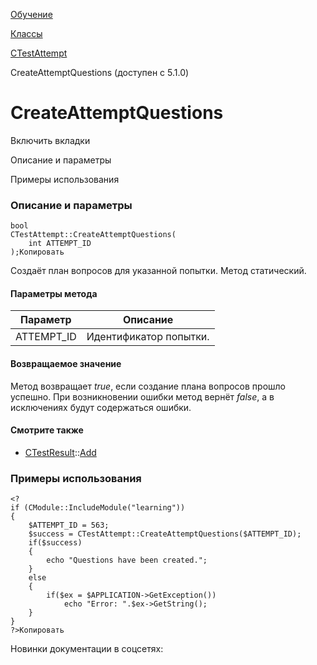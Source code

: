 [Обучение](/api_help/learning/index.php)

[Классы](/api_help/learning/classes/index.php)

[CTestAttempt](/api_help/learning/classes/ctestattempt/index.php)

CreateAttemptQuestions (доступен с 5.1.0)

CreateAttemptQuestions
======================

Включить вкладки

Описание и параметры

Примеры использования

### Описание и параметры

```
bool
CTestAttempt::CreateAttemptQuestions(
	int ATTEMPT_ID
);Копировать
```

Создаёт план вопросов для указанной попытки. Метод статический.

#### Параметры метода

| Параметр | Описание |
| --- | --- |
| ATTEMPT\_ID | Идентификатор попытки. |

#### Возвращаемое значение

Метод возвращает *true*, если создание плана вопросов прошло успешно.
При возникновении ошибки метод вернёт *false*, а в исключениях будут
содержаться ошибки.

#### Смотрите также

* [CTestResult](/api_help/learning/classes/ctestresult/index.php)::[Add](/api_help/learning/classes/ctestresult/add.php)

### Примеры использования

```
<?
if (CModule::IncludeModule("learning"))
{
	$ATTEMPT_ID = 563;
	$success = CTestAttempt::CreateAttemptQuestions($ATTEMPT_ID);
	if($success)
	{
		echo "Questions have been created.";
	}
	else
	{
		if($ex = $APPLICATION->GetException())
			echo "Error: ".$ex->GetString();
	}
}
?>Копировать
```

Новинки документации в соцсетях: